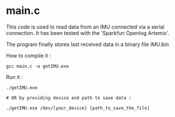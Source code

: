 # main.c

This code is used to read data from an IMU connected via a serial connection.
It has been tested with the 'Sparkfun Openlog Artemis'.


The program finally stores last received data in a binary file *IMU.bin*

How to compile it :

```console
gcc main.c -o getIMU.exe
```

Run it :

```console
./getIMU.exe

# OR by providing device and path to save data :

./getIMU.exe /dev/[your_device] [path_to_save_the_file]
```
